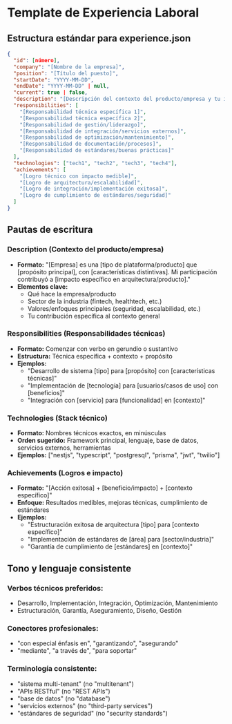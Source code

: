 # Template de Experiencia Laboral

## Estructura estándar para experience.json

```json
{
  "id": [número],
  "company": "[Nombre de la empresa]",
  "position": "[Título del puesto]",
  "startDate": "YYYY-MM-DD",
  "endDate": "YYYY-MM-DD" | null,
  "current": true | false,
  "description": "[Descripción del contexto del producto/empresa y tu impacto general]",
  "responsibilities": [
    "[Responsabilidad técnica específica 1]",
    "[Responsabilidad técnica específica 2]",
    "[Responsabilidad de gestión/liderazgo]",
    "[Responsabilidad de integración/servicios externos]",
    "[Responsabilidad de optimización/mantenimiento]",
    "[Responsabilidad de documentación/procesos]",
    "[Responsabilidad de estándares/buenas prácticas]"
  ],
  "technologies": ["tech1", "tech2", "tech3", "tech4"],
  "achievements": [
    "[Logro técnico con impacto medible]",
    "[Logro de arquitectura/escalabilidad]",
    "[Logro de integración/implementación exitosa]",
    "[Logro de cumplimiento de estándares/seguridad]"
  ]
}
```

## Pautas de escritura

### Description (Contexto del producto/empresa)

- **Formato:** "[Empresa] es una [tipo de plataforma/producto] que [propósito principal], con [características distintivas]. Mi participación contribuyó a [impacto específico en arquitectura/producto]."
- **Elementos clave:**
  - Qué hace la empresa/producto
  - Sector de la industria (fintech, healthtech, etc.)
  - Valores/enfoques principales (seguridad, escalabilidad, etc.)
  - Tu contribución específica al contexto general

### Responsibilities (Responsabilidades técnicas)

- **Formato:** Comenzar con verbo en gerundio o sustantivo
- **Estructura:** Técnica específica + contexto + propósito
- **Ejemplos:**
  - "Desarrollo de sistema [tipo] para [propósito] con [características técnicas]"
  - "Implementación de [tecnología] para [usuarios/casos de uso] con [beneficios]"
  - "Integración con [servicio] para [funcionalidad] en [contexto]"

### Technologies (Stack técnico)

- **Formato:** Nombres técnicos exactos, en minúsculas
- **Orden sugerido:** Framework principal, lenguaje, base de datos, servicios externos, herramientas
- **Ejemplos:** ["nestjs", "typescript", "postgresql", "prisma", "jwt", "twilio"]

### Achievements (Logros e impacto)

- **Formato:** "[Acción exitosa] + [beneficio/impacto] + [contexto específico]"
- **Enfoque:** Resultados medibles, mejoras técnicas, cumplimiento de estándares
- **Ejemplos:**
  - "Estructuración exitosa de arquitectura [tipo] para [contexto específico]"
  - "Implementación de estándares de [área] para [sector/industria]"
  - "Garantía de cumplimiento de [estándares] en [contexto]"

## Tono y lenguaje consistente

### Verbos técnicos preferidos:

- Desarrollo, Implementación, Integración, Optimización, Mantenimiento
- Estructuración, Garantía, Aseguramiento, Diseño, Gestión

### Conectores profesionales:

- "con especial énfasis en", "garantizando", "asegurando"
- "mediante", "a través de", "para soportar"

### Terminología consistente:

- "sistema multi-tenant" (no "multitenant")
- "APIs RESTful" (no "REST APIs")
- "base de datos" (no "database")
- "servicios externos" (no "third-party services")
- "estándares de seguridad" (no "security standards")
